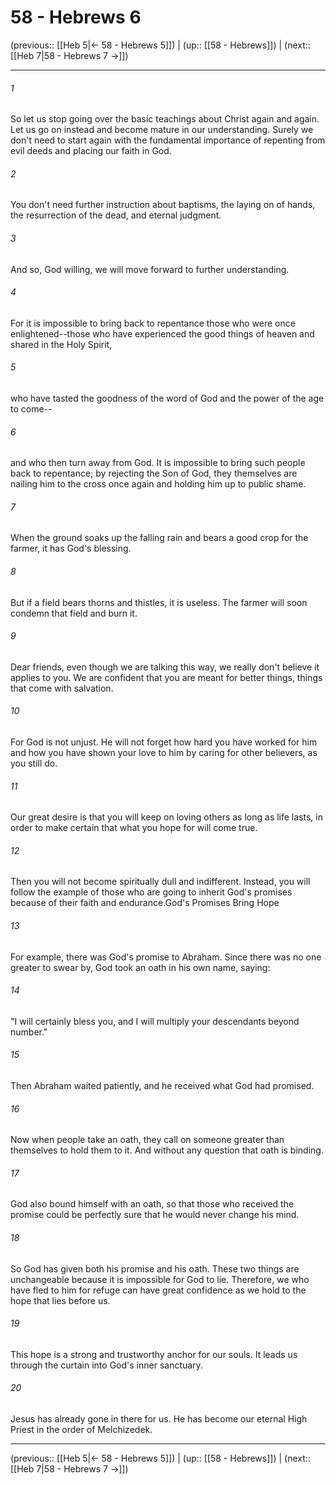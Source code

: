 # 58 - Hebrews 6

(previous:: [[Heb 5|← 58 - Hebrews 5]]) | (up:: [[58 - Hebrews]]) | (next:: [[Heb 7|58 - Hebrews 7 →]])

***


###### 1 
So let us stop going over the basic teachings about Christ again and again. Let us go on instead and become mature in our understanding. Surely we don't need to start again with the fundamental importance of repenting from evil deeds and placing our faith in God. 

###### 2 
You don't need further instruction about baptisms, the laying on of hands, the resurrection of the dead, and eternal judgment. 

###### 3 
And so, God willing, we will move forward to further understanding. 

###### 4 
For it is impossible to bring back to repentance those who were once enlightened--those who have experienced the good things of heaven and shared in the Holy Spirit, 

###### 5 
who have tasted the goodness of the word of God and the power of the age to come-- 

###### 6 
and who then turn away from God. It is impossible to bring such people back to repentance; by rejecting the Son of God, they themselves are nailing him to the cross once again and holding him up to public shame. 

###### 7 
When the ground soaks up the falling rain and bears a good crop for the farmer, it has God's blessing. 

###### 8 
But if a field bears thorns and thistles, it is useless. The farmer will soon condemn that field and burn it. 

###### 9 
Dear friends, even though we are talking this way, we really don't believe it applies to you. We are confident that you are meant for better things, things that come with salvation. 

###### 10 
For God is not unjust. He will not forget how hard you have worked for him and how you have shown your love to him by caring for other believers, as you still do. 

###### 11 
Our great desire is that you will keep on loving others as long as life lasts, in order to make certain that what you hope for will come true. 

###### 12 
Then you will not become spiritually dull and indifferent. Instead, you will follow the example of those who are going to inherit God's promises because of their faith and endurance.God's Promises Bring Hope 

###### 13 
For example, there was God's promise to Abraham. Since there was no one greater to swear by, God took an oath in his own name, saying: 

###### 14 
"I will certainly bless you, and I will multiply your descendants beyond number." 

###### 15 
Then Abraham waited patiently, and he received what God had promised. 

###### 16 
Now when people take an oath, they call on someone greater than themselves to hold them to it. And without any question that oath is binding. 

###### 17 
God also bound himself with an oath, so that those who received the promise could be perfectly sure that he would never change his mind. 

###### 18 
So God has given both his promise and his oath. These two things are unchangeable because it is impossible for God to lie. Therefore, we who have fled to him for refuge can have great confidence as we hold to the hope that lies before us. 

###### 19 
This hope is a strong and trustworthy anchor for our souls. It leads us through the curtain into God's inner sanctuary. 

###### 20 
Jesus has already gone in there for us. He has become our eternal High Priest in the order of Melchizedek.

***

(previous:: [[Heb 5|← 58 - Hebrews 5]]) | (up:: [[58 - Hebrews]]) | (next:: [[Heb 7|58 - Hebrews 7 →]])
